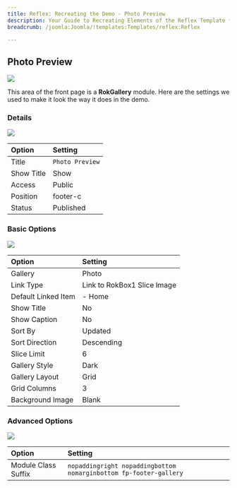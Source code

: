 ```yaml
---
title: Reflex: Recreating the Demo - Photo Preview
description: Your Guide to Recreating Elements of the Reflex Template for Joomla
breadcrumb: /joomla:Joomla/!templates:Templates/reflex:Reflex

---
```


Photo Preview
-----

![][demo]

This area of the front page is a **RokGallery** module. Here are the settings we used to make it look the way it does in the demo.

### Details

![][demo2]

| Option     | Setting                  |  
| :--------- | :----------------------- |  
| Title      | `Photo Preview`          |  
| Show Title | Show                     |  
| Access     | Public                   |  
| Position   | footer-c                 |  
| Status     | Published                |  

### Basic Options

![][demo3]

| Option              | Setting                     |  
| :------------------ | :-------------------------- |  
| Gallery             | Photo                       |  
| Link Type           | Link to RokBox1 Slice Image |  
| Default Linked Item | - Home                      |  
| Show Title          | No                          |  
| Show Caption        | No                          |  
| Sort By             | Updated                     |  
| Sort Direction      | Descending                  |  
| Slice Limit         | 6                           |  
| Gallery Style       | Dark                        |  
| Gallery Layout      | Grid                        |  
| Grid Columns        | 3                           |  
| Background Image    | Blank                       |  

### Advanced Options

![][demo4]

| Option              | Setting                                                           |  
| :------------------ | :---------------------------------------------------------------- |  
| Module Class Suffix | `nopaddingright nopaddingbottom nomarginbottom fp-footer-gallery` |  

[demo]: assets/demo_7.jpeg
[demo2]: assets/gallery_1.jpeg
[demo3]: assets/gallery_2.jpeg
[demo4]: assets/gallery_3.jpeg
